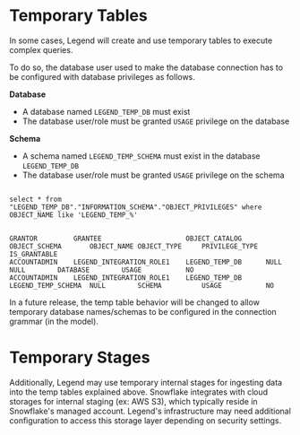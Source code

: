 # Temporary Tables 
In some cases, Legend will create and use temporary tables to execute complex queries. 

To do so, the database user used to make the database connection has to be configured with database privileges as follows. 

__Database__

* A database named `LEGEND_TEMP_DB` must exist 
* The database user/role must be granted ```USAGE``` privilege on the database 

__Schema__

* A schema named `LEGEND_TEMP_SCHEMA` must exist in the database `LEGEND_TEMP_DB`
* The database user/role must be granted ```USAGE``` privilege on the schema 

```

select * from "LEGEND_TEMP_DB"."INFORMATION_SCHEMA"."OBJECT_PRIVILEGES" where OBJECT_NAME like 'LEGEND_TEMP_%'


GRANTOR	        GRANTEE	                    OBJECT_CATALOG      OBJECT_SCHEMA	    OBJECT_NAME	OBJECT_TYPE     PRIVILEGE_TYPE	IS_GRANTABLE
ACCOUNTADMIN	LEGEND_INTEGRATION_ROLE1    LEGEND_TEMP_DB      NULL                NULL        DATABASE        USAGE	        NO              
ACCOUNTADMIN	LEGEND_INTEGRATION_ROLE1    LEGEND_TEMP_DB      LEGEND_TEMP_SCHEMA  NULL        SCHEMA          USAGE	        NO	            
```

In a future release, the temp table behavior will be changed to allow temporary database names/schemas to be configured in the connection grammar (in the model). 

# Temporary Stages

Additionally, Legend may use temporary internal stages for ingesting data into the temp tables explained above.
Snowflake integrates with cloud storages for internal staging (ex: AWS S3), which typically reside in Snowflake's managed account. 
Legend's infrastructure may need additional configuration to access this storage layer depending on security settings. 
